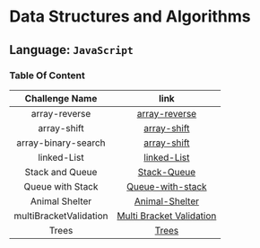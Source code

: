 # Data Structures and Algorithms

## Language: `JavaScript`

### Table Of Content

|     Challenge Name     |                                                                       link                                                                        |
| :--------------------: | :-----------------------------------------------------------------------------------------------------------------------------------------------: |
|     array-reverse      |            [array-reverse](https://github.com/sayefdeen/data-structures-and-algorithms/tree/master/javascript/challenges/arrayReverse)            |
|      array-shift       |              [array-shift](https://github.com/sayefdeen/data-structures-and-algorithms/tree/master/javascript/challenges/arrayShift)              |
|  array-binary-search   |          [array-shift](https://github.com/sayefdeen/data-structures-and-algorithms/tree/master/javascript/challenges/arrayBinarySearch)           |
|      linked-List       |      [linked-List](https://github.com/sayefdeen/data-structures-and-algorithms/tree/master/javascript/challenges/Data-Structures/linkedList)      |
|    Stack and Queue     |   [Stack-Queue](https://github.com/sayefdeen/data-structures-and-algorithms/tree/master/javascript/challenges/Data-Structures/stacksAndQueues)    |
|    Queue with Stack    | [Queue-with-stack](https://github.com/sayefdeen/data-structures-and-algorithms/tree/master/javascript/challenges/Data-Structures/queueWithStacks) |
|     Animal Shelter     | [Animal-Shelter](https://github.com/sayefdeen/data-structures-and-algorithms/tree/master/javascript/challenges/Data-Structures/fifoAnimalShelter) |
| multiBracketValidation | [Multi Bracket Validation](https://github.com/sayefdeen/data-structures-and-algorithms/tree/master/javascript/cchallenges/multiBracketValidation) |
|         Trees          |                   [Trees](https://github.com/sayefdeen/data-structures-and-algorithms/tree/master/javascript/cchallenges/Tree)                    |

